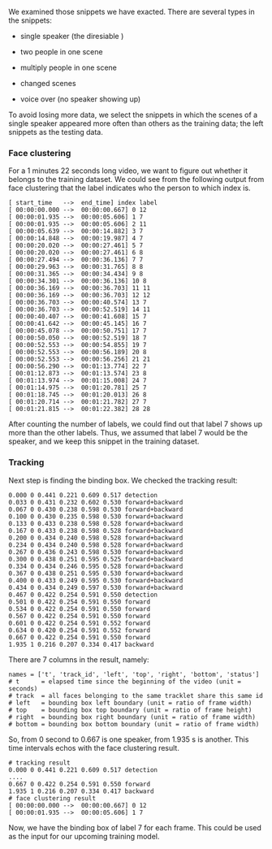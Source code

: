 We examined those snippets we have exacted. There are several types in the snippets:

- single speaker (the diresiable )

- two people in one scene 
- multiply people in one scene 
- changed scenes
- voice over (no speaker showing up)

To avoid losing more data, we select the snippets in which the scenes of a single speaker appeared more often than others as the training data; the left snippets as the testing data.

### Face clustering

For a 1 minutes 22 seconds long video, we want to figure out whether it belongs to the training dataset. We could see from the following output from face clustering that the label indicates who the person to which index is. 

```
[ start_time   -->  end_time] index label
[ 00:00:00.000 -->  00:00:00.667] 0 12
[ 00:00:01.935 -->  00:00:05.606] 1 7
[ 00:00:01.935 -->  00:00:05.606] 2 11
[ 00:00:05.639 -->  00:00:14.882] 3 7
[ 00:00:14.848 -->  00:00:19.987] 4 7
[ 00:00:20.020 -->  00:00:27.461] 5 7
[ 00:00:20.020 -->  00:00:27.461] 6 8
[ 00:00:27.494 -->  00:00:36.136] 7 7
[ 00:00:29.963 -->  00:00:31.765] 8 8
[ 00:00:31.365 -->  00:00:34.434] 9 8
[ 00:00:34.301 -->  00:00:36.136] 10 8
[ 00:00:36.169 -->  00:00:36.703] 11 11
[ 00:00:36.169 -->  00:00:36.703] 12 12
[ 00:00:36.703 -->  00:00:40.574] 13 7
[ 00:00:36.703 -->  00:00:52.519] 14 11
[ 00:00:40.407 -->  00:00:41.608] 15 7
[ 00:00:41.642 -->  00:00:45.145] 16 7
[ 00:00:45.078 -->  00:00:50.751] 17 7
[ 00:00:50.050 -->  00:00:52.519] 18 7
[ 00:00:52.553 -->  00:00:54.855] 19 7
[ 00:00:52.553 -->  00:00:56.189] 20 8
[ 00:00:52.553 -->  00:00:56.256] 21 21
[ 00:00:56.290 -->  00:01:13.774] 22 7
[ 00:01:12.873 -->  00:01:13.574] 23 8
[ 00:01:13.974 -->  00:01:15.008] 24 7
[ 00:01:14.975 -->  00:01:20.781] 25 7
[ 00:01:18.745 -->  00:01:20.013] 26 8
[ 00:01:20.714 -->  00:01:21.782] 27 7
[ 00:01:21.815 -->  00:01:22.382] 28 28
```

After counting the number of labels, we could find out that label 7 shows up more than the other labels. Thus, we assumed that label 7 would be the speaker, and we keep this snippet in the training dataset.  

### Tracking

Next step is finding the binding box. We checked the tracking result:

```
0.000 0 0.441 0.221 0.609 0.517 detection
0.033 0 0.431 0.232 0.602 0.530 forward+backward
0.067 0 0.430 0.238 0.598 0.530 forward+backward
0.100 0 0.430 0.235 0.598 0.530 forward+backward
0.133 0 0.433 0.238 0.598 0.528 forward+backward
0.167 0 0.433 0.238 0.598 0.528 forward+backward
0.200 0 0.434 0.240 0.598 0.528 forward+backward
0.234 0 0.434 0.240 0.598 0.528 forward+backward
0.267 0 0.436 0.243 0.598 0.530 forward+backward
0.300 0 0.438 0.251 0.595 0.525 forward+backward
0.334 0 0.434 0.246 0.595 0.528 forward+backward
0.367 0 0.438 0.251 0.595 0.530 forward+backward
0.400 0 0.433 0.249 0.595 0.530 forward+backward
0.434 0 0.434 0.249 0.597 0.530 forward+backward
0.467 0 0.422 0.254 0.591 0.550 detection
0.501 0 0.422 0.254 0.591 0.550 forward
0.534 0 0.422 0.254 0.591 0.550 forward
0.567 0 0.422 0.254 0.591 0.550 forward
0.601 0 0.422 0.254 0.591 0.552 forward
0.634 0 0.420 0.254 0.591 0.552 forward
0.667 0 0.422 0.254 0.591 0.550 forward
1.935 1 0.216 0.207 0.334 0.417 backward
```

There are 7 columns in the result, namely:

```
names = ['t', 'track_id', 'left', 'top', 'right', 'bottom', 'status']
# t      = elapsed time since the beginning of the video (unit = seconds)
# track  = all faces belonging to the same tracklet share this same id
# left   = bounding box left boundary (unit = ratio of frame width)
# top    = bounding box top boundary (unit = ratio of frame height)
# right  = bounding box right boundary (unit = ratio of frame width)
# bottom = bounding box bottom boundary (unit = ratio of frame width)
```

So, from 0 second to 0.667 is one speaker, from 1.935 s is another. This time intervals echos with the face clustering result. 

```
# tracking result
0.000 0 0.441 0.221 0.609 0.517 detection
....
0.667 0 0.422 0.254 0.591 0.550 forward
1.935 1 0.216 0.207 0.334 0.417 backward
# face clustering result
[ 00:00:00.000 -->  00:00:00.667] 0 12
[ 00:00:01.935 -->  00:00:05.606] 1 7
```

Now, we have the binding box of label 7 for each frame. This could be used as the input for our upcoming training model.

 



 

 
